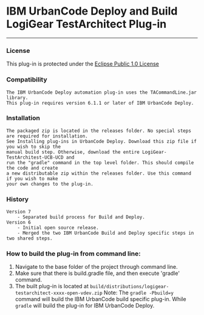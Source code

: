 # IBM UrbanCode Deploy and Build LogiGear TestArchitect Plug-in
---

### License
This plug-in is protected under the [Eclipse Public 1.0 License](http://www.eclipse.org/legal/epl-v10.html)

### Compatibility
	The IBM UrbanCode Deploy automation plug-in uses the TACommandLine.jar library.
	This plug-in requires version 6.1.1 or later of IBM UrbanCode Deploy.

### Installation
	The packaged zip is located in the releases folder. No special steps are required for installation.
	See Installing plug-ins in UrbanCode Deploy. Download this zip file if you wish to skip the
	manual build step. Otherwise, download the entire LogiGear-TestArchitest-UCB-UCD and
	run the "gradle" command in the top level folder. This should compile the code and create
	a new distributable zip within the releases folder. Use this command if you wish to make
	your own changes to the plug-in.

### History
    Version 7
        - Separated build process for Build and Deploy.
    Version 6
        - Initial open source release.
        - Merged the two IBM UrbanCode Build and Deploy specific steps in two shared steps.

### How to build the plug-in from command line:

1. Navigate to the base folder of the project through command line.
2. Make sure that there is build.gradle file, and then execute 'gradle' command.
3. The built plug-in is located at `build/distributions/logigear-testarchitect-xxxx-open-vdev.zip`
Note: The `gradle -Pbuild=y` command will build the IBM UrbanCode build specific plug-in. While `gradle` will build the plug-in for IBM UrbanCode Deploy.
